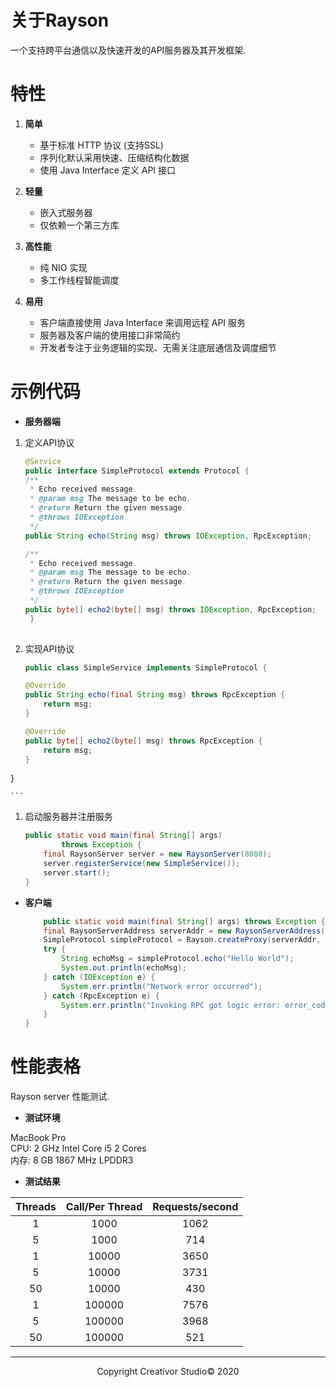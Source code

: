 # 关于Rayson
一个支持跨平台通信以及快速开发的API服务器及其开发框架.

# 特性

1. **简单**
	+ 基于标准 HTTP 协议 (支持SSL)
	+ 序列化默认采用快速、压缩结构化数据
	+ 使用 Java Interface 定义 API 接口

1. **轻量**
	+ 嵌入式服务器
	+ 仅依赖一个第三方库

1. **高性能**
	+ 纯 NIO 实现
	+ 多工作线程智能调度

1. **易用**
	+ 客户端直接使用 Java Interface 来调用远程 API 服务
	+ 服务器及客户端的使用接口非常简约
	+ 开发者专注于业务逻辑的实现、无需关注底层通信及调度细节

# 示例代码

* **服务器端**

1. 定义API协议

	```java
	@Service
	public interface SimpleProtocol extends Protocol {
	/**
	 * Echo received message. 
	 * @param msg The message to be echo.
	 * @return Return the given message.
	 * @throws IOException
	 */
	public String echo(String msg) throws IOException, RpcException;

	/**
	 * Echo received message.
	 * @param msg The message to be echo.
	 * @return Return the given message.
	 * @throws IOException
	 */
	public byte[] echo2(byte[] msg) throws IOException, RpcException;
	 }
	 
	```
1. 实现API协议

	```java
	public class SimpleService implements SimpleProtocol {

	@Override
	public String echo(final String msg) throws RpcException {
		return msg;
	}

	@Override
	public byte[] echo2(byte[] msg) throws RpcException {
		return msg;
	}
}
	
	```
1. 启动服务器并注册服务

	```java
	public static void main(final String[] args)
			throws Exception {
		final RaysonServer server = new RaysonServer(8080);
		server.registerService(new SimpleService());
		server.start();
	}
	
	```
* **客户端**

	```java
		public static void main(final String[] args) throws Exception {
        final RaysonServerAddress serverAddr = new RaysonServerAddress("localhost", 8080);
		SimpleProtocol simpleProtocol = Rayson.createProxy(serverAddr, SimpleProtocol.class);
		try {
			String echoMsg = simpleProtocol.echo("Hello World");
			System.out.println(echoMsg);
		} catch (IOException e) {
			System.err.println("Network error occurred");
		} catch (RpcException e) {
			System.err.println("Invoking RPC got logic error: error_code: " + e.getCode() + " error_message: " + e.getMessage());
		}
	}
	
	```

# 性能表格
Rayson server 性能测试.

- **测试环境**

MacBook Pro  
CPU: 2 GHz Intel Core i5 2 Cores  
内存: 8 GB 1867 MHz LPDDR3  

- **测试结果**

| Threads | Call/Per Thread  |Requests/second|
|:-------:|:----------------:|:-------------:|
|  1      |   1000           |      1062     |
|  5      |   1000           |      714      |
|  1      |   10000          |      3650     |
|  5      |   10000          |      3731     |
|  50     |   10000          |      430      |
|  1      |   100000         |      7576     |
|  5      |   100000         |      3968     |
|  50     |   100000         |      521      |

* * *
<center>Copyright Creativor Studio&copy; 2020</center>